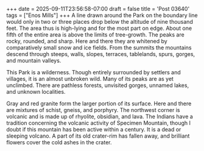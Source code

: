+++
date = 2025-09-11T23:56:58-07:00
draft = false
title = 'Post 03640'
tags = ["Enos Mills"]
+++
A line drawn around the Park on the boundary line would only in two or three places drop below the altitude of nine thousand feet. The area thus is high-lying and for the most part on edge. About one fifth of the entire area is above the limits of tree-growth. The peaks are rocky, rounded, and sharp. Here and there they are whitened by comparatively small snow and ice fields. From the summits the mountains descend through steeps, walls, slopes, terraces, tablelands, spurs, gorges, and mountain valleys.

This Park is a wilderness. Though entirely surrounded by settlers and villages, it is an almost unbroken wild. Many of its peaks are as yet unclimbed. There are pathless forests, unvisited gorges, unnamed lakes, and unknown localities.

Gray and red granite form the larger portion of its surface. Here and there are mixtures of schist, gneiss, and porphyry. The northwest corner is volcanic and is made up of rhyolite, obsidian, and lava. The Indians have a tradition concerning the volcanic activity of Specimen Mountain, though I doubt if this mountain has been active within a century. It is a dead or sleeping volcano. A part of its old crater-rim has fallen away, and brilliant flowers cover the cold ashes in the crater.
